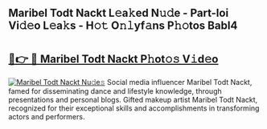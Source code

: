 ## Maribel Todt Nackt L𝚎a𝚔ed N𝚞𝚍e - Part-loi Vi𝚍𝚎o L𝚎a𝚔s - H𝚘𝚝 O𝚗𝚕yf𝚊ns P𝚑𝚘tos BabI4

# <h2><a href="http://kfe1ayd.oniu.top/?m=Maribel+Todt+Nackt">🔗👉 🔴 Maribel Todt Nackt P𝚑ot𝚘𝚜 V𝚒d𝚎o</a></h2>

[![Maribel Todt Nackt Nu𝚍e𝚜](https://i.imgur.com/0qMVB7G.gif)](http://kfe1ayd.oniu.top/?m=Maribel+Todt+Nackt)
Social media influencer Maribel Todt Nackt, famed for disseminating dance and lifestyle knowledge, through presentations and personal blogs. Gifted makeup artist Maribel Todt Nackt, recognized for their exceptional skills and accomplishments in transforming actors and performers.  
